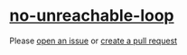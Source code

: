 [no-unreachable-loop](https://eslint.org/docs/rules/no-unreachable-loop)
========================================================================
Please [open an issue](https://github.com/rasenplanscher/eslint-config-rasenplanscher/issues/new)
or [create a pull request](https://github.com/rasenplanscher/eslint-config-rasenplanscher/edit/main/src/rules-configurations/eslint/no-unreachable-loop.md)